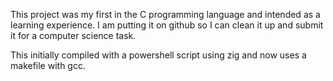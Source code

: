 This project was my first in the C programming language and intended as a learning experience. I am putting it on github so I can clean it up and submit it for a computer science task.

This initially compiled with a powershell script using zig and now uses a makefile with gcc.
